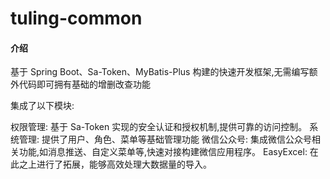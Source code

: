 # tuling-common

#### 介绍
基于 Spring Boot、Sa-Token、MyBatis-Plus 构建的快速开发框架,无需编写额外代码即可拥有基础的增删改查功能

集成了以下模块:

权限管理: 基于 Sa-Token 实现的安全认证和授权机制,提供可靠的访问控制。
系统管理: 提供了用户、角色、菜单等基础管理功能
微信公众号: 集成微信公众号相关功能,如消息推送、自定义菜单等,快速对接构建微信应用程序。
EasyExcel: 在此之上进行了拓展，能够高效处理大数据量的导入。

